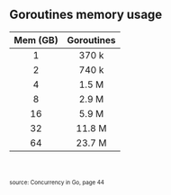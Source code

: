 ## Goroutines memory usage

| Mem (GB) | Goroutines |
|:--------:|:----------:|
| 1  | 370 k |
| 2  | 740 k |
| 4  | 1.5 M |
| 8  | 2.9 M |
| 16 | 5.9 M |
| 32 | 11.8 M |
| 64 | 23.7 M |

<!--
| 128 | 47.5 M |
| 256 | 95 M |
| 512  | 190 M |
-->

<p style="font-size: 70%; margin-top: 50px">source: Concurrency in Go, page 44</p>
